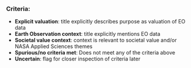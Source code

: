 ### Criteria:

* **Explicit valuation**: title explicitly describes purpose as valuation of EO data
* **Earth Observation context**: title explicitly mentions EO data
* **Societal value context**:  context is relevant to societal value and/or NASA Applied Sciences themes
* **Spurious/no criteria met**: Does not meet any of the criteria above
* **Uncertain**: flag for closer inspection of criteria later
